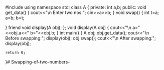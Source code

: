 #include <iostream>
using namespace std;
class A
{
 private:
 int a,b;
public:
 void get_data()
{ 
    cout<<"\n Enter two nos:";
    cin>>a>>b;
}
void swap()
{
  int t=a;
    a=b;
    b=t;
    
}
friend void display(A obj);
};
void display(A obj)
{
    cout<<"\n a="<<obj.a<<" b="<<obj.b;
}
int main() {
    A obj;
    obj.get_data();
    cout<<"\n Before swapping:";
    display(obj);
    obj.swap();
    cout<<"\n After swapping:";
    display(obj);
    
    return 0;
}# Swapping-of-two-numbers-
